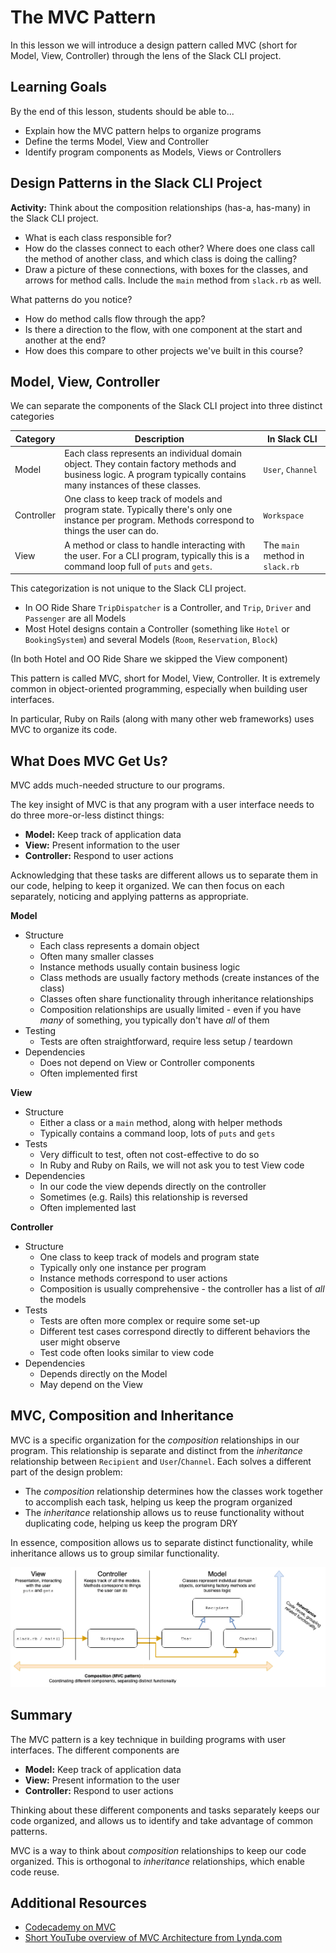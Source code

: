 # The MVC Pattern

In this lesson we will introduce a design pattern called MVC (short for Model, View, Controller) through the lens of the Slack CLI project.

## Learning Goals

By the end of this lesson, students should be able to...

- Explain how the MVC pattern helps to organize programs
- Define the terms Model, View and Controller
- Identify program components as Models, Views or Controllers

## Design Patterns in the Slack CLI Project

**Activity:** Think about the composition relationships (has-a, has-many) in the Slack CLI project.
- What is each class responsible for?
- How do the classes connect to each other? Where does one class call the method of another class, and which class is doing the calling?
- Draw a picture of these connections, with boxes for the classes, and arrows for method calls. Include the `main` method from `slack.rb` as well.

What patterns do you notice?
- How do method calls flow through the app?
- Is there a direction to the flow, with one component at the start and another at the end?
- How does this compare to other projects we've built in this course?

## Model, View, Controller

We can separate the components of the Slack CLI project into three distinct categories

Category | Description | In Slack CLI
--- | --- | ---
Model | Each class represents an individual domain object. They contain factory methods and business logic. A program typically contains many instances of these classes. | `User`, `Channel`
Controller | One class to keep track of models and program state. Typically there's only one instance per program. Methods correspond to things the user can do. | `Workspace`
View | A method or class to handle interacting with the user. For a CLI program, typically this is a command loop full of `puts` and `gets`. | The `main` method in `slack.rb`

This categorization is not unique to the Slack CLI project.
- In OO Ride Share `TripDispatcher` is a Controller, and `Trip`, `Driver` and `Passenger` are all Models
- Most Hotel designs contain a Controller (something like `Hotel` or `BookingSystem`) and several Models (`Room`, `Reservation`, `Block`)

(In both Hotel and OO Ride Share we skipped the View component)

This pattern is called MVC, short for Model, View, Controller. It is extremely common in object-oriented programming, especially when building user interfaces.

In particular, Ruby on Rails (along with many other web frameworks) uses MVC to organize its code.

## What Does MVC Get Us?

MVC adds much-needed structure to our programs.

The key insight of MVC is that any program with a user interface needs to do three more-or-less distinct things:
- **Model:** Keep track of application data
- **View:** Present information to the user
- **Controller:** Respond to user actions

Acknowledging that these tasks are different allows us to separate them in our code, helping to keep it organized. We can  then focus on each separately, noticing and applying patterns as appropriate.

**Model**
- Structure
  - Each class represents a domain object
  - Often many smaller classes
  - Instance methods usually contain business logic
  - Class methods are usually factory methods (create instances of the class)
  - Classes often share functionality through inheritance relationships
  - Composition relationships are usually limited - even if you have _many_ of something, you typically don't have _all_ of them
- Testing
  - Tests are often straightforward, require less setup / teardown
- Dependencies
  - Does not depend on View or Controller components
  - Often implemented first

**View**

- Structure
  - Either a class or a `main` method, along with helper methods
  - Typically contains a command loop, lots of `puts` and `gets`
- Tests
  - Very difficult to test, often not cost-effective to do so
  - In Ruby and Ruby on Rails, we will not ask you to test View code
- Dependencies
  - In our code the view depends directly on the controller
  - Sometimes (e.g. Rails) this relationship is reversed
  - Often implemented last

**Controller**

- Structure
  - One class to keep track of models and program state
  - Typically only one instance per program
  - Instance methods correspond to user actions
  - Composition is usually comprehensive - the controller has a list of _all_ the models
- Tests
  - Tests are often more complex or require some set-up
  - Different test cases correspond directly to different behaviors the user might observe
  - Test code often looks similar to view code
- Dependencies
  - Depends directly on the Model
  - May depend on the View

## MVC, Composition and Inheritance

MVC is a specific organization for the _composition_ relationships in our program. This relationship is separate and distinct from the _inheritance_ relationship between `Recipient` and `User`/`Channel`. Each solves a different part of the design problem:
- The _composition_ relationship determines how the classes work together to accomplish each task, helping us keep the program organized
- The _inheritance_ relationship allows us to reuse functionality without duplicating code, helping us keep the program DRY

In essence, composition allows us to separate distinct functionality, while inheritance allows us to group similar functionality.

![Inheritance and Composition](images/Composition-and-Inheritance.png)
<!-- https://www.draw.io/#G1CnhRB6-Cj15KEDqwhkQmThbTWPDI-Gqz -->

## Summary

The MVC pattern is a key technique in building programs with user interfaces. The different components are
- **Model:** Keep track of application data
- **View:** Present information to the user
- **Controller:** Respond to user actions

Thinking about these different components and tasks separately keeps our code organized, and allows us to identify and take advantage of common patterns.

MVC is a way to think about _composition_ relationships to keep our code organized. This is orthogonal to _inheritance_ relationships, which enable code reuse.

## Additional Resources

- [Codecademy on MVC](https://www.codecademy.com/articles/mvc)
- [Short YouTube overview of MVC Architecture from Lynda.com](https://www.youtube.com/watch?v=3mQjtk2YDkM)
